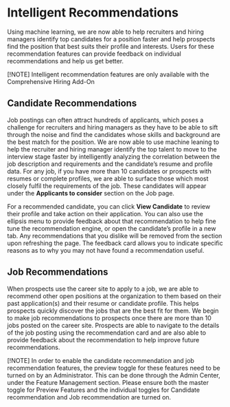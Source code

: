Intelligent Recommendations 
=============

Using machine learning, we are now able to help recruiters and hiring managers
identify top candidates for a position faster and help prospects find the
position that best suits their profile and interests. Users for these
recommendation features can provide feedback on individual recommendations and
help us get better.

[!NOTE] Intelligent recommendation features are only available with the
Comprehensive Hiring Add-On

Candidate Recommendations
-------------------------

Job postings can often attract hundreds of applicants, which poses a challenge
for recruiters and hiring managers as they have to be able to sift through the
noise and find the candidates whose skills and background are the best match for
the position. We are now able to use machine leaning to help the recruiter and
hiring manager identify the top talent to move to the interview stage faster by
intelligently analyzing the correlation between the job description and
requirements and the candidate’s resume and profile data. For any job, if you
have more than 10 candidates or prospects with resumes or complete profiles, we
are able to surface those which most closely fulfil the requirements of the job.
These candidates will appear under the **Applicants to consider** section on the
Job page.

For a recommended candidate, you can click **View Candidate** to review their
profile and take action on their application. You can also use the ellipsis menu
to provide feedback about that recommendation to help fine tune the
recommendation engine, or open the candidate’s profile in a new tab. Any
recommendations that you dislike will be removed from the section upon
refreshing the page. The feedback card allows you to indicate specific reasons
as to why you may not have found a recommendation useful.

Job Recommendations 
--------------------

When prospects use the career site to apply to a job, we are able to recommend
other open positions at the organization to them based on their past
application(s) and their resume or candidate profile. This helps prospects quickly discover
the jobs that are the best fit for them. We begin to make job recommendations to prospects
once there are more than 10 jobs posted on the career site. Prospects are able
to navigate to the details of the job posting using the recommendation card and
are also able to provide feedback about the recommendation to help improve
future recommendations.

[!NOTE] In order to enable the candidate recommendation and job recommendation
features, the preview toggle for these features need to be turned on by an
Administrator. This can be done through the Admin Center, under the Feature
Management section. Please ensure both the master toggle for Preview Features
and the individual toggles for Candidate recommendation and Job recommendation
are turned on.

